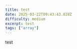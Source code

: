 ```yaml
---
title: test
date: 2025-03-22T09:43:43.028Z
difficulty: medium
excerpt: test
tags: ["array"]
---
```


test